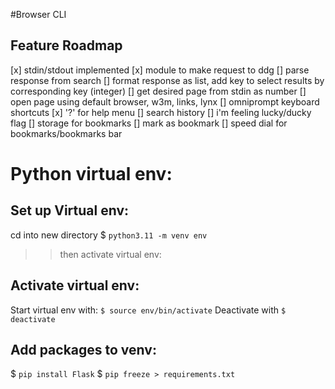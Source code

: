 #Browser CLI

## Feature Roadmap
[x] stdin/stdout implemented
[x] module to make request to ddg
[] parse response from search
[] format response as list, add key to select results by corresponding key (integer)
[] get desired page from stdin as number
[] open page using default browser, w3m, links, lynx
[] omniprompt keyboard shortcuts
[x] '?' for help menu
[] search history
[] i'm feeling lucky/ducky flag
[] storage for bookmarks
[] mark as bookmark
[] speed dial for bookmarks/bookmarks bar


# Python virtual env:
## Set up Virtual env:
cd into new directory
$ `python3.11 -m venv env`

>> then activate virtual env:
## Activate virtual env:
Start virtual env with: `$ source env/bin/activate`
Deactivate with `$ deactivate`

## Add packages to venv:
$ `pip install Flask`
$ `pip freeze > requirements.txt`

